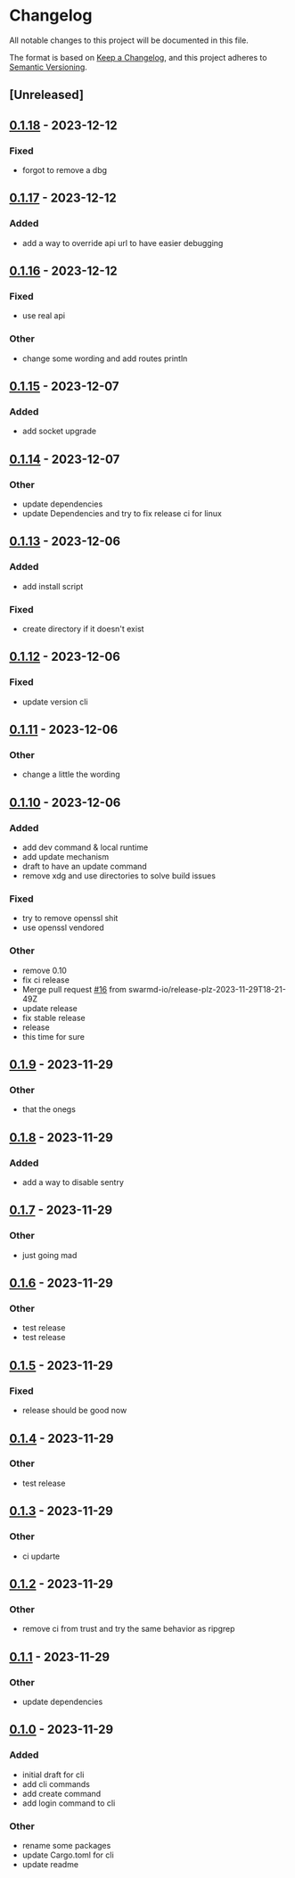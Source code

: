 # Changelog
All notable changes to this project will be documented in this file.

The format is based on [Keep a Changelog](https://keepachangelog.com/en/1.0.0/),
and this project adheres to [Semantic Versioning](https://semver.org/spec/v2.0.0.html).

## [Unreleased]

## [0.1.18](https://github.com/swarmd-io/swarmd/compare/swarmd-v0.1.17...swarmd-v0.1.18) - 2023-12-12

### Fixed
- forgot to remove a dbg

## [0.1.17](https://github.com/swarmd-io/swarmd/compare/swarmd-v0.1.16...swarmd-v0.1.17) - 2023-12-12

### Added
- add a way to override api url to have easier debugging

## [0.1.16](https://github.com/swarmd-io/swarmd/compare/swarmd-v0.1.15...swarmd-v0.1.16) - 2023-12-12

### Fixed
- use real api

### Other
- change some wording and add routes println

## [0.1.15](https://github.com/swarmd-io/swarmd/compare/swarmd-v0.1.14...swarmd-v0.1.15) - 2023-12-07

### Added
- add socket upgrade

## [0.1.14](https://github.com/swarmd-io/swarmd/compare/swarmd-v0.1.13...swarmd-v0.1.14) - 2023-12-07

### Other
- update dependencies
- update Dependencies and try to fix release ci for linux

## [0.1.13](https://github.com/swarmd-io/swarmd/compare/swarmd-v0.1.12...swarmd-v0.1.13) - 2023-12-06

### Added
- add install script

### Fixed
- create directory if it doesn't exist

## [0.1.12](https://github.com/swarmd-io/swarmd/compare/swarmd-v0.1.11...swarmd-v0.1.12) - 2023-12-06

### Fixed
- update version cli

## [0.1.11](https://github.com/swarmd-io/swarmd/compare/swarmd-v0.1.10...swarmd-v0.1.11) - 2023-12-06

### Other
- change a little the wording

## [0.1.10](https://github.com/swarmd-io/swarmd/compare/swarmd-v0.1.9...swarmd-v0.1.10) - 2023-12-06

### Added
- add dev command & local runtime
- add update mechanism
- draft to have an update command
- remove xdg and use directories to solve build issues

### Fixed
- try to remove openssl shit
- use openssl vendored

### Other
- remove 0.10
- fix ci release
- Merge pull request [#16](https://github.com/swarmd-io/swarmd/pull/16) from swarmd-io/release-plz-2023-11-29T18-21-49Z
- update release
- fix stable release
- release
- this time for sure

## [0.1.9](https://github.com/swarmd-io/swarmd/compare/swarmd-v0.1.8...swarmd-v0.1.9) - 2023-11-29

### Other
- that the onegs

## [0.1.8](https://github.com/swarmd-io/swarmd/compare/swarmd-v0.1.7...swarmd-v0.1.8) - 2023-11-29

### Added
- add a way to disable sentry

## [0.1.7](https://github.com/swarmd-io/swarmd/compare/swarmd-v0.1.6...swarmd-v0.1.7) - 2023-11-29

### Other
- just going mad

## [0.1.6](https://github.com/swarmd-io/swarmd/compare/swarmd-v0.1.5...swarmd-v0.1.6) - 2023-11-29

### Other
- test release
- test release

## [0.1.5](https://github.com/swarmd-io/swarmd/compare/swarmd-v0.1.4...swarmd-v0.1.5) - 2023-11-29

### Fixed
- release should be good now

## [0.1.4](https://github.com/swarmd-io/swarmd/compare/swarmd-v0.1.3...swarmd-v0.1.4) - 2023-11-29

### Other
- test release

## [0.1.3](https://github.com/swarmd-io/swarmd/compare/swarmd-v0.1.2...swarmd-v0.1.3) - 2023-11-29

### Other
- ci updarte

## [0.1.2](https://github.com/swarmd-io/swarmd/compare/swarmd-v0.1.1...swarmd-v0.1.2) - 2023-11-29

### Other
- remove ci from trust and try the same behavior as ripgrep

## [0.1.1](https://github.com/swarmd-io/swarmd/compare/swarmd-v0.1.0...swarmd-v0.1.1) - 2023-11-29

### Other
- update dependencies

## [0.1.0](https://github.com/swarmd-io/swarmd/releases/tag/swarmd-v0.1.0) - 2023-11-29

### Added
- initial draft for cli
- add cli commands
- add create command
- add login command to cli

### Other
- rename some packages
- update Cargo.toml for cli
- update readme

